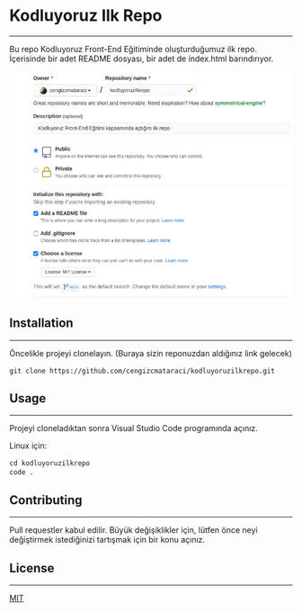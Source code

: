 # Kodluyoruz Ilk Repo
___
Bu repo Kodluyoruz Front-End Eğitiminde oluşturduğumuz ilk repo. İçerisinde bir adet README dosyası, bir adet de index.html barındırıyor.

![alt text](https://github.com/Kodluyoruz/taskforce/raw/main/git/odev1/figures/github.png "Logo Title Text 1")

## Installation
___
Öncelikle projeyi clonelayın. (Buraya sizin reponuzdan aldığınız link gelecek)

```git
git clone https://github.com/cengizcmataraci/kodluyoruzilkrepo.git
```

## Usage
___
Projeyi cloneladıktan sonra Visual Studio Code programında açınız.

Linux için:

```git
cd kodluyoruzilkrepo
code .
```

## Contributing
___
Pull requestler kabul edilir. Büyük değişiklikler için, lütfen önce neyi değiştirmek istediğinizi tartışmak için bir konu açınız.

## License
___
[MIT](https://choosealicense.com/licenses/mit/)

